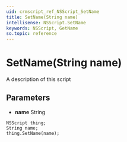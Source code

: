 ```yaml
---
uid: crmscript_ref_NSScript_SetName
title: SetName(String name)
intellisense: NSScript.SetName
keywords: NSScript, GetName
so.topic: reference
---
```


# SetName(String name)

A description of this script

## Parameters

* **name** String

```crmscript
NSScript thing;
String name;
thing.SetName(name);
```

